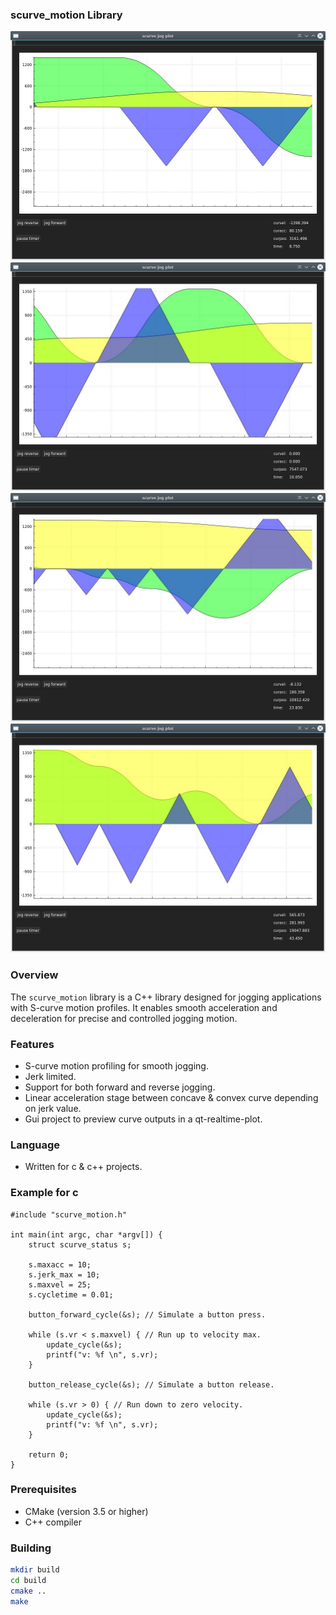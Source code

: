 ### scurve_motion Library

![S-curve Motion](scurve_jog/scurve_motion_plot/plot_0.jpg)
![S-curve Motion](scurve_jog/scurve_motion_plot/plot_1.jpg)
![S-curve Motion](scurve_jog/scurve_motion_plot/plot_2.jpg)
![S-curve Motion](scurve_jog/scurve_motion_plot/plot_3.jpg)

### Overview

The `scurve_motion` library is a C++ library designed for jogging applications with S-curve motion profiles. It enables smooth acceleration and deceleration for precise and controlled jogging motion.

### Features

- S-curve motion profiling for smooth jogging.
- Jerk limited.
- Support for both forward and reverse jogging.
- Linear acceleration stage between concave & convex curve depending on jerk value.
- Gui project to preview curve outputs in a qt-realtime-plot.

### Language

- Written for c & c++ projects.

### Example for c

```
#include "scurve_motion.h"

int main(int argc, char *argv[]) {
    struct scurve_status s;

    s.maxacc = 10;
    s.jerk_max = 10;
    s.maxvel = 25;
    s.cycletime = 0.01;

    button_forward_cycle(&s); // Simulate a button press.

    while (s.vr < s.maxvel) { // Run up to velocity max.
        update_cycle(&s);
        printf("v: %f \n", s.vr);
    }

    button_release_cycle(&s); // Simulate a button release.

    while (s.vr > 0) { // Run down to zero velocity.
        update_cycle(&s);
        printf("v: %f \n", s.vr);
    }

    return 0;
}
```

### Prerequisites

- CMake (version 3.5 or higher)
- C++ compiler

### Building

```bash
mkdir build
cd build
cmake ..
make
